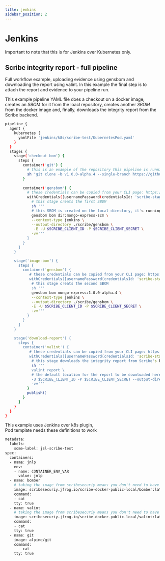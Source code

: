 ```yaml
---
title: jenkins
sidebar_position: 2
---
```


# Jenkins

Important to note that this is for Jenkins over Kubernetes only.

## Scribe integrity report - full pipeline

Full workflow example, uploading evidence using gensbom and downloading the report using valint.
In this example the final step is to attach the report and evidence to your pipeline run.

This example pipeline YAML file does a checkout on a docker image, creates an *SBOM* for it from the loacl repository, creates another *SBOM* from the docker image and, finally, downloads the integrity report from the Scribe backend. 

```bash
pipeline {
  agent {
    kubernetes {
      yamlFile 'jenkins/k8s/scribe-test/KubernetesPod.yaml'
    }
  }
  stages {
    stage('checkout-bom') {
      steps {        
        container('git') {
          # this is an example of the repository this pipeline is running on. replace with your own repository
          sh 'git clone -b v1.0.0-alpha.4 --single-branch https://github.com/mongo-express/mongo-express.git mongo-express-scm'
        }
        
        container('gensbom') {
          # these credentials can be copied from your CLI page: https://mui.production.scribesecurity.com/install-scribe
          withCredentials([usernamePassword(credentialsId: 'scribe-staging-auth-id', usernameVariable: 'SCRIBE_CLIENT_ID', passwordVariable: 'SCRIBE_CLIENT_SECRET')]) {
            # this stage creats the first SBOM
            sh '''
            # this SBOM is created on the local directory, it's running on the source code of the image
            gensbom bom dir:mongo-express-scm \
            --context-type jenkins \
            --output-directory ./scribe/gensbom \
             -E -U $SCRIBE_CLIENT_ID -P $SCRIBE_CLIENT_SECRET \
            -vv'''
          }
        }
      }
    }

    stage('image-bom') {
      steps {
        container('gensbom') {
           # these credentials can be copied from your CLI page: https://mui.production.scribesecurity.com/install-scribe
           withCredentials([usernamePassword(credentialsId: 'scribe-staging-auth-id', usernameVariable: 'SCRIBE_CLIENT_ID', passwordVariable: 'SCRIBE_CLIENT_SECRET')]) { 
            # this stage creats the second SBOM 
            sh '''
            gensbom bom mongo-express:1.0.0-alpha.4 \
            --context-type jenkins \
            --output-directory ./scribe/gensbom \
            -E -U $SCRIBE_CLIENT_ID -P $SCRIBE_CLIENT_SECRET \
            -vv'''
          }
        }
      }
    }

    stage('download-report') {
      steps {
        container('valint') {
           # these credentials can be copied from your CLI page: https://mui.production.scribesecurity.com/install-scribe
           withCredentials([usernamePassword(credentialsId: 'scribe-staging-auth-id', usernameVariable: 'SCRIBE_CLIENT_ID', passwordVariable: 'SCRIBE_CLIENT_SECRET')]) {
            # this stage downloads the integrity report from Scribe's backend   
            sh '''
            valint report \
            # the default location for the report to be downloaded here is 'scribe/valint'
            -U $SCRIBE_CLIENT_ID -P $SCRIBE_CLIENT_SECRET --output-directory scribe/valint \
            -vv'''
          }
          publish()
        }
      }
    }
  }
}
```

This example uses Jenkins over k8s plugin,  
Pod template needs these definitions to work

```bash
metadata:
  labels:
    some-label: jsl-scribe-test
spec:
  containers:
  - name: jnlp
    env:
    - name: CONTAINER_ENV_VAR
      value: jnlp
  - name: bomber
    # taking the image from scribesecuriy means you don't need to have a local version
    image: scribesecuriy.jfrog.io/scribe-docker-public-local/bomber:latest 
    command:
    - cat
    tty: true
  - name: valint
    # taking the image from scribesecuriy means you don't need to have a local version
    image: scribesecuriy.jfrog.io/scribe-docker-public-local/valint:latest
    command:
    - cat
    tty: true
  - name: git
    image: alpine/git
    command:
      - cat
    tty: true
```

